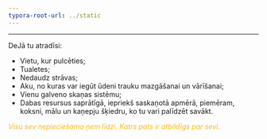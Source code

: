```yaml
---
typora-root-url: ../static
---
```


****

DeJā tu atradīsi:

- Vietu, kur pulcēties;
- Tualetes;
- Nedaudz strāvas;
- Aku, no kuras var iegūt ūdeni trauku mazgāšanai un vārīšanai;
- Vienu galveno skaņas sistēmu;
- Dabas resursus saprātīgā, iepriekš saskaņotā apmērā, piemēram, koksni, mālu un kaņepju šķiedru, ko tu vari palīdzēt savākt.

<span style="color:#fdb913;">*Visu sev nepieciešamo ņem līdzi. Katrs pats ir atbildīgs par sevi.*</span>

